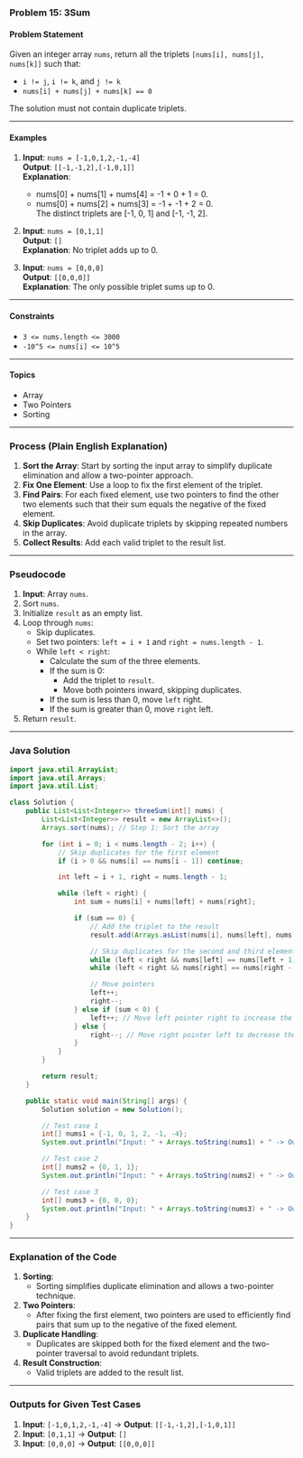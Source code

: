 ### Problem 15: 3Sum

#### Problem Statement
Given an integer array `nums`, return all the triplets `[nums[i], nums[j], nums[k]]` such that:
- `i != j`, `i != k`, and `j != k`
- `nums[i] + nums[j] + nums[k] == 0`

The solution must not contain duplicate triplets.

---

#### Examples

1. **Input**: `nums = [-1,0,1,2,-1,-4]`  
   **Output**: `[[-1,-1,2],[-1,0,1]]`  
   **Explanation**:  
   - nums[0] + nums[1] + nums[4] = -1 + 0 + 1 = 0.  
   - nums[0] + nums[2] + nums[3] = -1 + -1 + 2 = 0.  
   The distinct triplets are [-1, 0, 1] and [-1, -1, 2].

2. **Input**: `nums = [0,1,1]`  
   **Output**: `[]`  
   **Explanation**: No triplet adds up to 0.

3. **Input**: `nums = [0,0,0]`  
   **Output**: `[[0,0,0]]`  
   **Explanation**: The only possible triplet sums up to 0.

---

#### Constraints
- `3 <= nums.length <= 3000`
- `-10^5 <= nums[i] <= 10^5`

---

#### Topics
- Array
- Two Pointers
- Sorting

---

### Process (Plain English Explanation)

1. **Sort the Array**: Start by sorting the input array to simplify duplicate elimination and allow a two-pointer approach.
2. **Fix One Element**: Use a loop to fix the first element of the triplet.
3. **Find Pairs**: For each fixed element, use two pointers to find the other two elements such that their sum equals the negative of the fixed element.
4. **Skip Duplicates**: Avoid duplicate triplets by skipping repeated numbers in the array.
5. **Collect Results**: Add each valid triplet to the result list.

---

### Pseudocode

1. **Input**: Array `nums`.
2. Sort `nums`.
3. Initialize `result` as an empty list.
4. Loop through `nums`:
   - Skip duplicates.
   - Set two pointers: `left = i + 1` and `right = nums.length - 1`.
   - While `left < right`:
     - Calculate the sum of the three elements.
     - If the sum is 0:
       - Add the triplet to `result`.
       - Move both pointers inward, skipping duplicates.
     - If the sum is less than 0, move `left` right.
     - If the sum is greater than 0, move `right` left.
5. Return `result`.

---

### Java Solution

```java
import java.util.ArrayList;
import java.util.Arrays;
import java.util.List;

class Solution {
    public List<List<Integer>> threeSum(int[] nums) {
        List<List<Integer>> result = new ArrayList<>();
        Arrays.sort(nums); // Step 1: Sort the array

        for (int i = 0; i < nums.length - 2; i++) {
            // Skip duplicates for the first element
            if (i > 0 && nums[i] == nums[i - 1]) continue;

            int left = i + 1, right = nums.length - 1;

            while (left < right) {
                int sum = nums[i] + nums[left] + nums[right];

                if (sum == 0) {
                    // Add the triplet to the result
                    result.add(Arrays.asList(nums[i], nums[left], nums[right]));

                    // Skip duplicates for the second and third elements
                    while (left < right && nums[left] == nums[left + 1]) left++;
                    while (left < right && nums[right] == nums[right - 1]) right--;

                    // Move pointers
                    left++;
                    right--;
                } else if (sum < 0) {
                    left++; // Move left pointer right to increase the sum
                } else {
                    right--; // Move right pointer left to decrease the sum
                }
            }
        }

        return result;
    }

    public static void main(String[] args) {
        Solution solution = new Solution();

        // Test case 1
        int[] nums1 = {-1, 0, 1, 2, -1, -4};
        System.out.println("Input: " + Arrays.toString(nums1) + " -> Output: " + solution.threeSum(nums1));

        // Test case 2
        int[] nums2 = {0, 1, 1};
        System.out.println("Input: " + Arrays.toString(nums2) + " -> Output: " + solution.threeSum(nums2));

        // Test case 3
        int[] nums3 = {0, 0, 0};
        System.out.println("Input: " + Arrays.toString(nums3) + " -> Output: " + solution.threeSum(nums3));
    }
}
```

---

### Explanation of the Code

1. **Sorting**:
   - Sorting simplifies duplicate elimination and allows a two-pointer technique.
2. **Two Pointers**:
   - After fixing the first element, two pointers are used to efficiently find pairs that sum up to the negative of the fixed element.
3. **Duplicate Handling**:
   - Duplicates are skipped both for the fixed element and the two-pointer traversal to avoid redundant triplets.
4. **Result Construction**:
   - Valid triplets are added to the result list.

---

### Outputs for Given Test Cases

1. **Input**: `[-1,0,1,2,-1,-4]` -> **Output**: `[[-1,-1,2],[-1,0,1]]`
2. **Input**: `[0,1,1]` -> **Output**: `[]`
3. **Input**: `[0,0,0]` -> **Output**: `[[0,0,0]]`